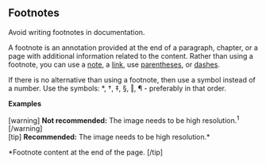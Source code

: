 ## Footnotes

Avoid writing footnotes in documentation.

A footnote is an annotation provided at the end of a paragraph, chapter, or a page with additional information related to the content.
Rather than using a footnote, you can use a [note](https://make.wordpress.org/docs/style-guide/formatting/notices/#cautions-warnings-notes-and-other-notices), a [link](https://make.wordpress.org/docs/style-guide/linking/link-text/), use [parentheses](https://make.wordpress.org/docs/style-guide/punctuation/parentheses/), or [dashes](https://make.wordpress.org/docs/style-guide/punctuation/dashes/).

If there is no alternative than using a footnote, then use a symbol instead of a number. Use the symbols: *, †, ‡, §, ‖, ¶ - preferably in that order.

**Examples**  

[warning] **Not recommended:** The image needs to be high resolution.<sup>1</sup> [/warning]  
[tip] **Recommended:** The image needs to be high resolution.*  

*Footnote content at the end of the page. [/tip]

